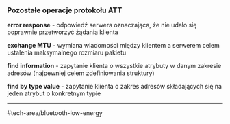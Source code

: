 ### Pozostałe operacje protokołu ATT
**error response** - odpowiedź serwera oznaczająca, że nie udało się poprawnie przetworzyć żądania klienta

**exchange MTU** - wymiana wiadomości między klientem a serwerem celem ustalenia maksymalnego rozmiaru pakietu

**find information** - zapytanie klienta o wszystkie atrybuty w danym zakresie adresów (najpewniej celem zdefiniowania struktury)

**find by type value** - zapytanie klienta o zakres adresów składających się na jeden atrybut o konkretnym typie

---
#tech-area/bluetooth-low-energy 